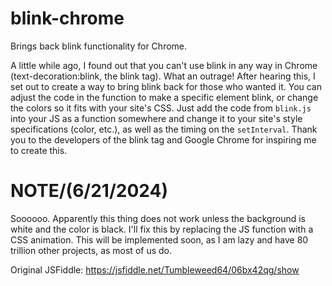 # blink-chrome
Brings back blink functionality for Chrome.

A little while ago, I found out that you can't use blink in any way in Chrome (text-decoration:blink, the blink tag). What an outrage! After hearing this, I set out to create a way to bring blink back for those who wanted it. You can adjust the code in the function to make a specific element blink, or change the colors so it fits with your site's CSS. Just add the code from <code>blink.js</code> into your JS as a function somewhere and change it to your site's style specifications (color, etc.), as well as the timing on the <code>setInterval</code>. Thank you to the developers of the blink tag and Google Chrome for inspiring me to create this.

# NOTE/(6/21/2024)

Soooooo. Apparently this thing does not work unless the background is white and the color is black. I'll fix this by replacing the JS function with a CSS animation. This will be implemented soon, as I am lazy and have 80 trillion other projects, as most of us do.

Original JSFiddle: https://jsfiddle.net/Tumbleweed64/06bx42qg/show
